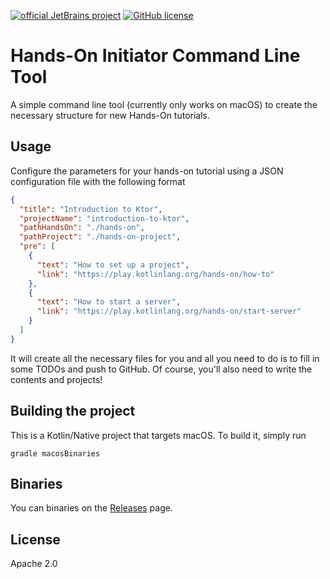 [![official JetBrains project](https://jb.gg/badges/official.svg)](https://confluence.jetbrains.com/display/ALL/JetBrains+on+GitHub)
[![GitHub license](https://img.shields.io/badge/license-Apache%20License%202.0-blue.svg?style=flat)](https://www.apache.org/licenses/LICENSE-2.0)


# Hands-On Initiator Command Line Tool

A simple command line tool (currently only works on macOS) to create the necessary structure for new 
Hands-On tutorials. 

## Usage

Configure the parameters for your hands-on tutorial using a JSON configuration file with the following format

```json
{
  "title": "Introduction to Ktor",
  "projectName": "introduction-to-ktor",
  "pathHandsOn": "./hands-on",
  "pathProject": "./hands-on-project",
  "pre": [
    {
      "text": "How to set up a project",
      "link": "https://play.kotlinlang.org/hands-on/how-to"
    },
    {
      "text": "How to start a server",
      "link": "https://play.kotlinlang.org/hands-on/start-server"
    }
  ]
}
``` 

It will create all the necessary files for you and all you need to do is to fill in some TODOs and push to GitHub. Of course, you'll
also need to write the contents and projects! 

## Building the project

This is a Kotlin/Native project that targets macOS. To build it, simply run

`gradle macosBinaries`

## Binaries

You can binaries on the [Releases](https://github.com/kotlin-hands-on/hands-on-init/releases) page.

## License 

Apache 2.0 


